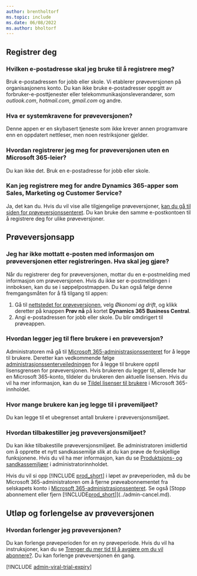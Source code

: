 ```yaml
---
author: brentholtorf
ms.topic: include
ms.date: 06/08/2022
ms.author: bholtorf
---
```

## <a name="sign-up"></a>Registrer deg

### <a name="which-email-address-i-should-use-to-sign-up"></a>Hvilken e-postadresse skal jeg bruke til å registrere meg?

Bruk e-postadressen for jobb eller skole. Vi etablerer prøveversjonen på organisasjonens konto. Du kan ikke bruke e-postadresser oppgitt av forbruker-e-posttjenester eller telekommunikasjonsleverandører, som *outlook.com*, *hotmail.com*, *gmail.com* og andre.  

### <a name="what-are-the-system-requirements-for-the-trial"></a>Hva er systemkravene for prøveversjonen?

Denne appen er en skybasert tjeneste som ikke krever annen programvare enn en oppdatert nettleser, men noen restriksjoner gjelder.  

### <a name="how-do-i-sign-up-for-the-trial-without-a-microsoft-365-tenant"></a>Hvordan registrerer jeg meg for prøveversjonen uten en Microsoft 365-leier?

Du kan ikke det. Bruk en e-postadresse for jobb eller skole.

### <a name="can-i-sign-up-for-other-dynamics-365-apps-such-as-sales-marketing-and-customer-service"></a>Kan jeg registrere meg for andre Dynamics 365-apper som Sales, Marketing og Customer Service?

Ja, det kan du. Hvis du vil vise alle tilgjengelige prøveversjoner, [kan du gå til siden for prøveversjonssenteret](https://dynamics.microsoft.com/dynamics-365-free-trial). Du kan bruke den samme e-postkontoen til å registrere deg for ulike prøveversjoner.<!-- However, it is not possible to have multiple apps on the same trial site. Each trial will be on a different org and URL. The trial data won’t be shared across apps.-->

## <a name="trial-app"></a>Prøveversjonsapp

### <a name="i-didnt-receive-the-trial-details-email-after-signing-up-what-should-i-do"></a>Jeg har ikke mottatt e-posten med informasjon om prøveversjonen etter registreringen. Hva skal jeg gjøre?

Når du registrerer deg for prøveversjonen, mottar du en e-postmelding med informasjon om prøveversjonen. Hvis du ikke ser e-postmeldingen i innboksen, kan du se i søppelpostmappen. Du kan også følge denne fremgangsmåten for å få tilgang til appen:

1. Gå til [nettstedet for prøveversjonen](https://go.microsoft.com/fwlink/?linkid=847861), velg *Økonomi og drift*, og klikk deretter på knappen **Prøv nå** på kortet **Dynamics 365 Business Central**.  
2. Angi e-postadressen for jobb eller skole. Du blir omdirigert til prøveappen.  

### <a name="how-do-i-add-more-users-to-a-trial"></a>Hvordan legger jeg til flere brukere i en prøveversjon?

Administratoren må gå til [Microsoft 365-administrasjonssenteret](https://admin.microsoft.com) for å legge til brukere. Deretter kan vedkommende følge [administrasjonssenterveiledningen](/microsoft-365/admin/add-users/add-users) for å legge til brukere opptil lisensgrensen for prøveversjonen. Hvis brukeren du legger til, allerede har en Microsoft 365-konto, tildeler du brukeren den aktuelle lisensen. Hvis du vil ha mer informasjon, kan du se [Tildel lisenser til brukere](/microsoft-365/admin/manage/assign-licenses-to-users) i Microsoft 365-innholdet.

### <a name="how-many-users-can-i-add-to-my-trial-environment"></a>Hvor mange brukere kan jeg legge til i prøvemiljøet?

Du kan legge til et ubegrenset antall brukere i prøveversjonsmiljøet.

### <a name="how-do-i-reset-the-trial-environment"></a>Hvordan tilbakestiller jeg prøveversjonsmiljøet?

Du kan ikke tilbakestille prøveversjonsmiljøet. Be administratoren imidlertid om å opprette et nytt sandkassemiljø slik at du kan prøve de forskjellige funksjonene. Hvis du vil ha mer informasjon, kan du se [Produktsjons- og sandkassemiljøer](/dynamics365/business-central/dev-itpro/administration/environment-types) i administratorinnholdet.  

Hvis du vil si opp [!INCLUDE [prod_short](prod_short.md)] i løpet av prøveperioden, må du be Microsoft 365-administratoren om å fjerne prøveabonnementet fra selskapets konto i [Microsoft 365-administrasjonssenteret](https://admin.microsoft.com/). Se også [Stopp abonnement eller fjern [!INCLUDE[prod_short](prod_short.md)]](../admin-cancel.md).  

## <a name="trial-expiration-and-extension"></a>Utløp og forlengelse av prøveversjonen

### <a name="how-do-i-extend-the-trial"></a>Hvordan forlenger jeg prøveversjonen?

Du kan forlenge prøveperioden for en ny prøveperiode. Hvis du vil ha instruksjoner, kan du se [Trenger du mer tid til å avgjøre om du vil abonnere?](../admin-extend-trial.md). Du kan forlenge prøveversjonen én gang.

[!INCLUDE [admin-viral-trial-expiry](admin-viral-trial-expiry.md)]
